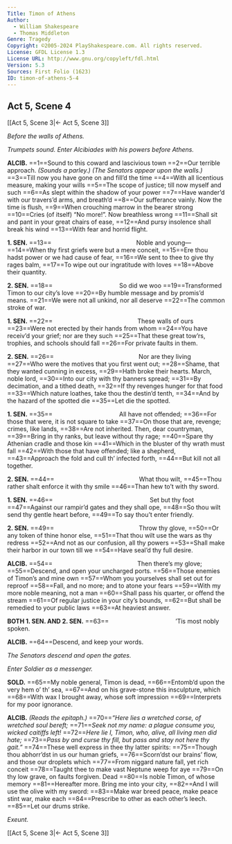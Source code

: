 ```yaml
---
Title: Timon of Athens
Author: 
  - William Shakespeare
  - Thomas Middleton
Genre: Tragedy
Copyright: ©2005-2024 PlayShakespeare.com. All rights reserved.
License: GFDL License 1.3
License URL: http://www.gnu.org/copyleft/fdl.html
Version: 5.3
Sources: First Folio (1623)
ID: timon-of-athens-5-4
---
```


## Act 5, Scene 4
[[Act 5, Scene 3|← Act 5, Scene 3]]

*Before the walls of Athens.*

*Trumpets sound. Enter Alcibiades with his powers before Athens.*

**ALCIB.**
==1==Sound to this coward and lascivious town
==2==Our terrible approach.
*(Sounds a parley.)*
*(The Senators appear upon the walls.)*
==3==Till now you have gone on and fill’d the time
==4==With all licentious measure, making your wills
==5==The scope of justice; till now myself and such
==6==As slept within the shadow of your power
==7==Have wander’d with our travers’d arms, and breath’d
==8==Our sufferance vainly. Now the time is flush,
==9==When crouching marrow in the bearer strong
==10==Cries (of itself) “No more!”. Now breathless wrong
==11==Shall sit and pant in your great chairs of ease,
==12==And pursy insolence shall break his wind
==13==With fear and horrid flight.

**1. SEN.**
==13==              Noble and young⁠—
==14==When thy first griefs were but a mere conceit,
==15==Ere thou hadst power or we had cause of fear,
==16==We sent to thee to give thy rages balm,
==17==To wipe out our ingratitude with loves
==18==Above their quantity.

**2. SEN.**
==18==           So did we woo
==19==Transformed Timon to our city’s love
==20==By humble message and by promis’d means.
==21==We were not all unkind, nor all deserve
==22==The common stroke of war.

**1. SEN.**
==22==              These walls of ours
==23==Were not erected by their hands from whom
==24==You have receiv’d your grief; nor are they such
==25==That these great tow’rs, trophies, and schools should fall
==26==For private faults in them.

**2. SEN.**
==26==              Nor are they living
==27==Who were the motives that you first went out;
==28==Shame, that they wanted cunning in excess,
==29==Hath broke their hearts. March, noble lord,
==30==Into our city with thy banners spread;
==31==By decimation, and a tithed death,
==32==If thy revenges hunger for that food
==33==Which nature loathes, take thou the destin’d tenth,
==34==And by the hazard of the spotted die
==35==Let die the spotted.

**1. SEN.**
==35==           All have not offended;
==36==For those that were, it is not square to take
==37==On those that are, revenge; crimes, like lands,
==38==Are not inherited. Then, dear countryman,
==39==Bring in thy ranks, but leave without thy rage;
==40==Spare thy Athenian cradle and those kin
==41==Which in the bluster of thy wrath must fall
==42==With those that have offended; like a shepherd,
==43==Approach the fold and cull th’ infected forth,
==44==But kill not all together.

**2. SEN.**
==44==              What thou wilt,
==45==Thou rather shalt enforce it with thy smile
==46==Than hew to’t with thy sword.

**1. SEN.**
==46==                Set but thy foot
==47==Against our rampir’d gates and they shall ope,
==48==So thou wilt send thy gentle heart before,
==49==To say thou’t enter friendly.

**2. SEN.**
==49==              Throw thy glove,
==50==Or any token of thine honor else,
==51==That thou wilt use the wars as thy redress
==52==And not as our confusion, all thy powers
==53==Shall make their harbor in our town till we
==54==Have seal’d thy full desire.

**ALCIB.**
==54==              Then there’s my glove;
==55==Descend, and open your uncharged ports.
==56==Those enemies of Timon’s and mine own
==57==Whom you yourselves shall set out for reproof
==58==Fall, and no more; and to atone your fears
==59==With my more noble meaning, not a man
==60==Shall pass his quarter, or offend the stream
==61==Of regular justice in your city’s bounds,
==62==But shall be remedied to your public laws
==63==At heaviest answer.

**BOTH 1. SEN. AND 2. SEN.**
==63==           ’Tis most nobly spoken.

**ALCIB.**
==64==Descend, and keep your words.

*The Senators descend and open the gates.*

*Enter Soldier as a messenger.*

**SOLD.**
==65==My noble general, Timon is dead,
==66==Entomb’d upon the very hem o’ th’ sea,
==67==And on his grave-stone this insculpture, which
==68==With wax I brought away, whose soft impression
==69==Interprets for my poor ignorance.

**ALCIB.**
*(Reads the epitaph.)*
==70==*“Here lies a wretched corse, of wretched soul bereft;*
==71==*Seek not my name: a plague consume you, wicked caitiffs left!*
==72==*Here lie I, Timon, who, alive, all living men did hate;*
==73==*Pass by and curse thy fill, but pass and stay not here thy gait.”*
==74==These well express in thee thy latter spirits:
==75==Though thou abhorr’dst in us our human griefs,
==76==Scorn’dst our brains’ flow, and those our droplets which
==77==From niggard nature fall, yet rich conceit
==78==Taught thee to make vast Neptune weep for aye
==79==On thy low grave, on faults forgiven. Dead
==80==Is noble Timon, of whose memory
==81==Hereafter more. Bring me into your city,
==82==And I will use the olive with my sword:
==83==Make war breed peace, make peace stint war, make each
==84==Prescribe to other as each other’s leech.
==85==Let our drums strike.

*Exeunt.*

[[Act 5, Scene 3|← Act 5, Scene 3]]